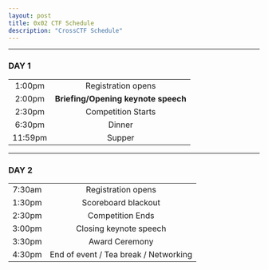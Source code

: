 ```yaml
---
layout: post
title: 0x02 CTF Schedule
description: "CrossCTF Schedule"
---
```


---
### DAY 1

|  |  |
|:----------:|:-----------------------:|
| 1:00pm | Registration opens |
| 2:00pm | **Briefing/Opening keynote speech** |
| 2:30pm | Competition Starts |
| 6:30pm | Dinner |
| 11:59pm | Supper |

---
### DAY 2

|  |  |
|:----------:|:-----------------------:|
| 7:30am | Registration opens |
| 1:30pm | Scoreboard blackout |
| 2:30pm | Competition Ends |
| 3:00pm | Closing keynote speech |
| 3:30pm | Award Ceremony |
| 4:30pm | End of event / Tea break / Networking |
